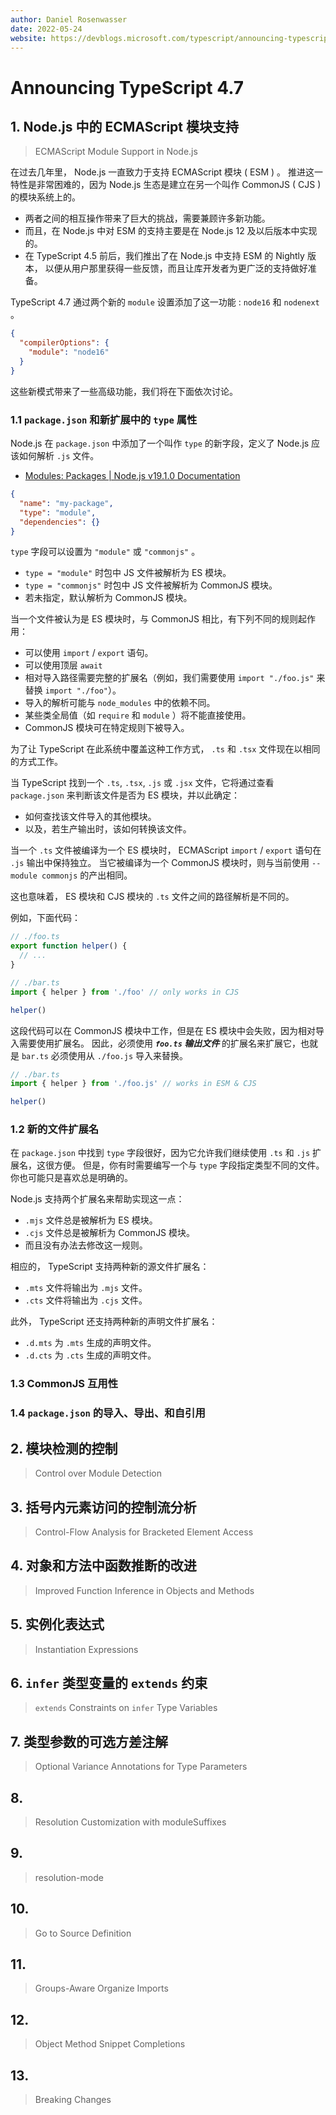```yaml
---
author: Daniel Rosenwasser
date: 2022-05-24
website: https://devblogs.microsoft.com/typescript/announcing-typescript-4-7/
---
```


# Announcing TypeScript 4.7

## 1. Node.js 中的 ECMAScript 模块支持

> ECMAScript Module Support in Node.js

在过去几年里， Node.js 一直致力于支持 ECMAScript 模块 ( ESM ) 。
推进这一特性是非常困难的，因为 Node.js 生态是建立在另一个叫作 CommonJS ( CJS ) 的模块系统上的。

- 两者之间的相互操作带来了巨大的挑战，需要兼顾许多新功能。
- 而且，在 Node.js 中对 ESM 的支持主要是在 Node.js 12 及以后版本中实现的。
- 在 TypeScript 4.5 前后，我们推出了在 Node.js 中支持 ESM 的 Nightly 版本，
  以便从用户那里获得一些反馈，而且让库开发者为更广泛的支持做好准备。

TypeScript 4.7 通过两个新的 `module` 设置添加了这一功能 : `node16` 和 `nodenext` 。

```json
{
  "compilerOptions": {
    "module": "node16"
  }
}
```

这些新模式带来了一些高级功能，我们将在下面依次讨论。

### 1.1 `package.json` 和新扩展中的 `type` 属性

Node.js 在 `package.json` 中添加了一个叫作 `type` 的新字段，定义了 Node.js 应该如何解析 `.js` 文件。

- [Modules: Packages | Node.js v19.1.0 Documentation](https://nodejs.org/api/packages.html#packages_package_json_and_file_extensions)

```json
{
  "name": "my-package",
  "type": "module",
  "dependencies": {}
}
```

`type` 字段可以设置为 `"module"` 或 `"commonjs"` 。

- `type = "module"` 时包中 JS 文件被解析为 ES 模块。
- `type = "commonjs"` 时包中 JS 文件被解析为 CommonJS 模块。
- 若未指定，默认解析为 CommonJS 模块。

当一个文件被认为是 ES 模块时，与 CommonJS 相比，有下列不同的规则起作用：

- 可以使用 `import` / `export` 语句。
- 可以使用顶层 `await`
- 相对导入路径需要完整的扩展名（例如，我们需要使用 `import "./foo.js"` 来替换 `import "./foo"`）。
- 导入的解析可能与 `node_modules` 中的依赖不同。
- 某些类全局值（如 `require` 和 `module` ）将不能直接使用。
- CommonJS 模块可在特定规则下被导入。

为了让 TypeScript 在此系统中覆盖这种工作方式， `.ts` 和 `.tsx` 文件现在以相同的方式工作。

当 TypeScript 找到一个 `.ts`, `.tsx`, `.js` 或 `.jsx` 文件，它将通过查看 `package.json` 来判断该文件是否为 ES 模块，并以此确定：

- 如何查找该文件导入的其他模块。
- 以及，若生产输出时，该如何转换该文件。

当一个 `.ts` 文件被编译为一个 ES 模块时， ECMAScript `import` / `export` 语句在 `.js` 输出中保持独立。
当它被编译为一个 CommonJS 模块时，则与当前使用 `--module commonjs` 的产出相同。

这也意味着， ES 模块和 CJS 模块的 `.ts` 文件之间的路径解析是不同的。

例如，下面代码：

```ts
// ./foo.ts
export function helper() {
  // ...
}

// ./bar.ts
import { helper } from './foo' // only works in CJS

helper()
```

这段代码可以在 CommonJS 模块中工作，但是在 ES 模块中会失败，因为相对导入需要使用扩展名。
因此，必须使用 _**`foo.ts` 输出文件**_ 的扩展名来扩展它，也就是 `bar.ts` 必须使用从 `./foo.js` 导入来替换。

```ts
// ./bar.ts
import { helper } from './foo.js' // works in ESM & CJS

helper()
```

### 1.2 新的文件扩展名

在 `package.json` 中找到 `type` 字段很好，因为它允许我们继续使用 `.ts` 和 `.js` 扩展名，这很方便。
但是，你有时需要编写一个与 `type` 字段指定类型不同的文件。你也可能只是喜欢总是明确的。

Node.js 支持两个扩展名来帮助实现这一点：

- `.mjs` 文件总是被解析为 ES 模块。
- `.cjs` 文件总是被解析为 CommonJS 模块。
- 而且没有办法去修改这一规则。

相应的， TypeScript 支持两种新的源文件扩展名：

- `.mts` 文件将输出为 `.mjs` 文件。
- `.cts` 文件将输出为 `.cjs` 文件。

此外， TypeScript 还支持两种新的声明文件扩展名：

- `.d.mts` 为 `.mts` 生成的声明文件。
- `.d.cts` 为 `.cts` 生成的声明文件。

### 1.3 CommonJS 互用性

### 1.4 `package.json` 的导入、导出、和自引用

## 2. 模块检测的控制

> Control over Module Detection

## 3. 括号内元素访问的控制流分析

> Control-Flow Analysis for Bracketed Element Access

## 4. 对象和方法中函数推断的改进

> Improved Function Inference in Objects and Methods

## 5. 实例化表达式

> Instantiation Expressions

## 6. `infer` 类型变量的 `extends` 约束

> `extends` Constraints on `infer` Type Variables

## 7. 类型参数的可选方差注解

> Optional Variance Annotations for Type Parameters

## 8.

> Resolution Customization with moduleSuffixes

## 9.

> resolution-mode

## 10.

> Go to Source Definition

## 11.

> Groups-Aware Organize Imports

## 12.

> Object Method Snippet Completions

## 13.

> Breaking Changes
